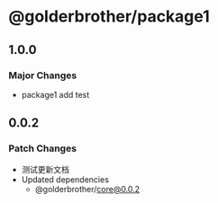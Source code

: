 # @golderbrother/package1

## 1.0.0

### Major Changes

- package1 add test

## 0.0.2

### Patch Changes

- 测试更新文档
- Updated dependencies
  - @golderbrother/core@0.0.2
